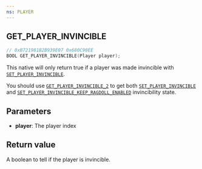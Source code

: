 ```yaml
---
ns: PLAYER
---
```

## GET_PLAYER_INVINCIBLE

```c
// 0xB721981B2B939E07 0x680C90EE
BOOL GET_PLAYER_INVINCIBLE(Player player);
```

This native will only return true if a player was made invincible with [`SET_PLAYER_INVINCIBLE`](#_0x239528EACDC3E7DE).

You should use [`GET_PLAYER_INVINCIBLE_2`](#_0xF2E3912B) to get both [`SET_PLAYER_INVINCIBLE`](#_0x239528EACDC3E7DE) and [`SET_PLAYER_INVINCIBLE_KEEP_RAGDOLL_ENABLED`](#_0x6BC97F4F4BB3C04B) invincibility state.

## Parameters
* **player**: The player index 

## Return value
A boolean to tell if the player is invincible.